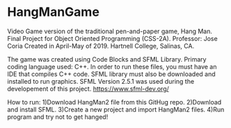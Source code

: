 # HangManGame
Video Game version of the traditional pen-and-paper game, Hang Man.
Final Project for Object Oriented Programming (CSS-2A). 
Professor: Jose Coria
Created in April-May of 2019. Hartnell College, Salinas, CA. 


The game was created using Code Blocks and SFML Library. Primary coding language used: C++. 
In order to run these files, you must have an IDE that compiles C++ code. 
SFML library must also be downloaded and installed to run graphics.
SFML Version 2.5.1 was used during the developement of this project. 
https://www.sfml-dev.org/ 


How to run: 
1)Download HangMan2 file from this GitHug repo.
2)Download and install SFML. 
3)Create a new project and import HangMan2 files. 
4)Run program and try not to get hanged! 
